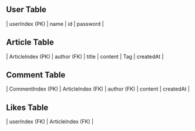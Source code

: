 ## User Table

| userIndex (PK) | name | id | password |


## Article Table

| ArticleIndex (PK) | author (FK) | title | content | Tag | createdAt | 


## Comment Table

| CommentIndex (PK) | ArticleIndex (FK) | author (FK) | content | createdAt |


## Likes Table

| userIndex (FK) | ArticleIndex (FK) |
